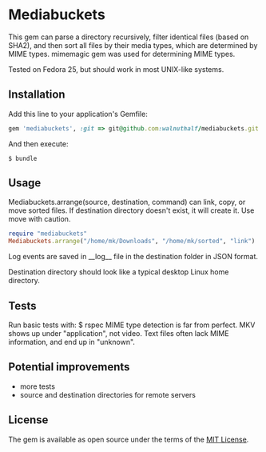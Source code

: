 # Mediabuckets
This gem can parse a directory recursively, filter identical files (based on SHA2), and then sort all files by their media types, which are determined by MIME types. 
mimemagic gem was used for determining MIME types.


Tested on Fedora 25, but should work in most UNIX-like systems.

## Installation

Add this line to your application's Gemfile:

```ruby
gem 'mediabuckets', :git => git@github.com:walnuthalf/mediabuckets.git
```

And then execute:

    $ bundle

## Usage
Mediabuckets.arrange(source, destination, command) can link, copy, or move sorted files. If destination directory doesn't exist, it will create it.
Use move with caution.
```ruby
require "mediabuckets"
Mediabuckets.arrange("/home/mk/Downloads", "/home/mk/sorted", "link")
```
Log events are saved in \_\_log\_\_ file in the destination folder in JSON format. 


Destination directory should look like a typical desktop Linux home directory.
## Tests
Run basic tests with: 
    $ rspec
MIME type detection is far from perfect. MKV shows up under "application", not video. Text files often lack MIME information, and end up in "unknown".
## Potential improvements
- more tests
- source and destination directories for remote servers
## License

The gem is available as open source under the terms of the [MIT License](https://opensource.org/licenses/MIT).
